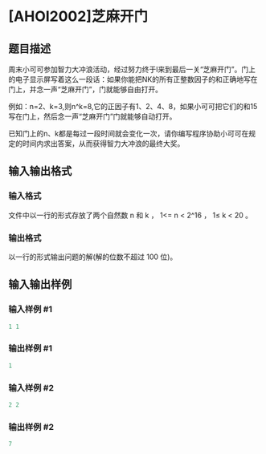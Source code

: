 # [AHOI2002]芝麻开门

## 题目描述

周末小可可参加智力大冲浪活动，经过努力终于l来到最后一关“芝麻开门”。门上的电子显示屏写着这么一段话：如果你能把NK的所有正整数因子的和正确地写在门上，并念一声“芝麻开门”，门就能够自由打开。

例如：n=2、k=3,则n^k=8,它的正因子有1、2、4、8，如果小可可把它们的和15写在门上，然后念一声“芝麻开门”门就能够自动打开。

已知门上的n、k都是每过一段时间就会变化一次，请你编写程序协助小可可在规定的时间内求出答案，从而获得智力大冲浪的最终大奖。

## 输入输出格式

### 输入格式

文件中以一行的形式存放了两个自然数 n 和 k ， 1<= n < 2^16 ， 1≤ k < 20 。

### 输出格式

以一行的形式输出问题的解(解的位数不超过 100 位)。

## 输入输出样例

### 输入样例 #1

```cpp
1 1
```


### 输出样例 #1

```cpp
1
```


### 输入样例 #2

```cpp
2 2
```


### 输出样例 #2

```cpp
7
```


